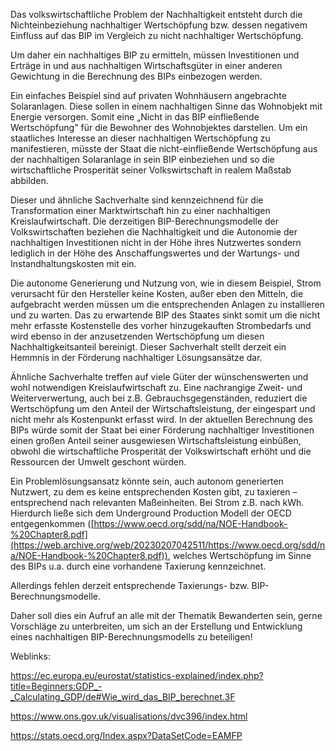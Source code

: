Das volkswirtschaftliche Problem der Nachhaltigkeit entsteht durch die Nichteinbeziehung nachhaltiger Wertschöpfung bzw. dessen negativem Einfluss auf das BIP im Vergleich zu nicht nachhaltiger Wertschöpfung.

Um daher ein nachhaltiges BIP zu ermitteln, müssen Investitionen und Erträge in und aus nachhaltigen Wirtschaftsgüter in einer anderen Gewichtung in die Berechnung des BIPs einbezogen werden.

Ein einfaches Beispiel sind auf privaten Wohnhäusern angebrachte Solaranlagen. Diese sollen in einem nachhaltigen Sinne das Wohnobjekt mit Energie versorgen. Somit eine „Nicht in das BIP einfließende Wertschöpfung&quot; für die Bewohner des Wohnobjektes darstellen. Um ein staatliches Interesse an dieser nachhaltigen Wertschöpfung zu manifestieren, müsste der Staat die nicht-einfließende Wertschöpfung aus der nachhaltigen Solaranlage in sein BIP einbeziehen und so die wirtschaftliche Prosperität seiner Volkswirtschaft in realem Maßstab abbilden.

Dieser und ähnliche Sachverhalte sind kennzeichnend für die Transformation einer Marktwirtschaft hin zu einer nachhaltigen Kreislaufwirtschaft. Die derzeitigen BIP-Berechnungsmodelle der Volkswirtschaften beziehen die Nachhaltigkeit und die Autonomie der nachhaltigen Investitionen nicht in der Höhe ihres Nutzwertes sondern lediglich in der Höhe des Anschaffungswertes und der Wartungs- und Instandhaltungskosten mit ein. 

Die autonome Generierung und Nutzung von, wie in diesem Beispiel, Strom verursacht für den Hersteller keine Kosten, außer eben den Mitteln, die aufgebracht werden müssen um die entsprechenden Anlagen zu installieren und zu warten. Das zu erwartende BIP des Staates sinkt somit um die nicht mehr erfasste Kostenstelle des vorher hinzugekauften Strombedarfs und wird ebenso in der anzusetzenden Wertschöpfung um diesen Nachhaltigkeitsanteil bereinigt. Dieser Sachverhalt stellt derzeit ein Hemmnis in der Förderung nachhaltiger Lösungsansätze dar.

Ähnliche Sachverhalte treffen auf viele Güter der wünschenswerten und wohl notwendigen Kreislaufwirtschaft zu. Eine nachrangige Zweit- und Weiterverwertung, auch bei z.B. Gebrauchsgegenständen, reduziert die Wertschöpfung um den Anteil der Wirtschaftsleistung, der eingespart und nicht mehr als Kostenpunkt erfasst wird. In der aktuellen Berechnung des BIPs würde somit der Staat bei einer Förderung nachhaltiger Investitionen einen großen Anteil seiner ausgewiesen Wirtschaftsleistung einbüßen, obwohl die wirtschaftliche Prosperität der Volkswirtschaft erhöht und die Ressourcen der Umwelt geschont würden.

Ein Problemlösungsansatz könnte sein, auch autonom generierten Nutzwert, zu dem es keine entsprechenden Kosten gibt, zu taxieren – entsprechend nach relevanten Maßeinheiten. Bei Strom z.B. nach kWh. Hierdurch ließe sich dem Underground Production Modell der OECD entgegenkommen ([https://www.oecd.org/sdd/na/NOE-Handbook-%20Chapter8.pdf](https://web.archive.org/web/20230207042511/https://www.oecd.org/sdd/na/NOE-Handbook-%20Chapter8.pdf)), welches Wertschöpfung im Sinne des BIPs u.a. durch eine vorhandene Taxierung kennzeichnet.

Allerdings fehlen derzeit entsprechende Taxierungs- bzw. BIP-Berechnungsmodelle.

Daher soll dies ein Aufruf an alle mit der Thematik Bewanderten sein, gerne Vorschläge zu unterbreiten, um sich an der Erstellung und Entwicklung eines nachhaltigen BIP-Berechnungsmodells zu beteiligen!



Weblinks:

https://ec.europa.eu/eurostat/statistics-explained/index.php?title=Beginners:GDP_-_Calculating_GDP/de#Wie_wird_das_BIP_berechnet.3F

https://www.ons.gov.uk/visualisations/dvc396/index.html

https://stats.oecd.org/Index.aspx?DataSetCode=EAMFP
